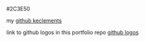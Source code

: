 #2C3E50

my [github keclements](https://github.com/keclements)

link to github logos in this portfolio repo [github logos](https://link)
